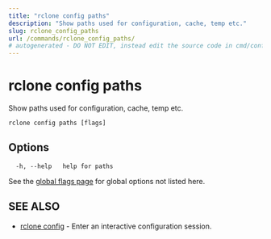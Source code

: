 ```yaml
---
title: "rclone config paths"
description: "Show paths used for configuration, cache, temp etc."
slug: rclone_config_paths
url: /commands/rclone_config_paths/
# autogenerated - DO NOT EDIT, instead edit the source code in cmd/config/paths/ and as part of making a release run "make commanddocs"
---
```

# rclone config paths

Show paths used for configuration, cache, temp etc.

```
rclone config paths [flags]
```

## Options

```
  -h, --help   help for paths
```

See the [global flags page](/flags/) for global options not listed here.

## SEE ALSO

* [rclone config](/commands/rclone_config/)	 - Enter an interactive configuration session.

